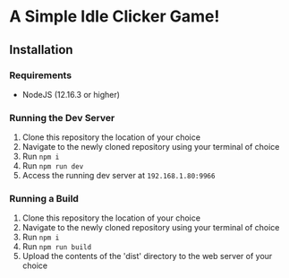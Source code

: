 # A Simple Idle Clicker Game!

## Installation
### Requirements
 - NodeJS (12.16.3 or higher)
### Running the Dev Server
 1. Clone this repository the location of your choice
 2. Navigate to the newly cloned repository using your terminal of choice
 3. Run `npm i`
 4. Run `npm run dev`
 5. Access the running dev server at `192.168.1.80:9966`
### Running a Build
 1. Clone this repository the location of your choice
 2. Navigate to the newly cloned repository using your terminal of choice
 3. Run `npm i`
 4. Run `npm run build`
 5. Upload the contents of the 'dist' directory to the web server of your choice
